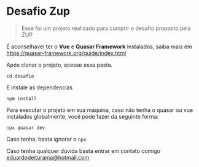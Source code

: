 # Desafio Zup

> Esse foi um projeto realizado para cumprir o desafio proposto pela ZUP

É aconselhavel ter o **Vue** e **Quasar Framework** instalados, saiba mais em https://quasar-framework.org/guide/index.html

Após clonar o projeto, acesse essa pasta.

`cd desafio`

E instale as dependencias

`npm install`

Para executar o projeto em sua máquina, caso não tenha o quasar ou vue instalados globalmente, você pode fazer da seguinte forma:

`npx quasar dev`

Caso tenha, basta ignorar o `npx`

Caso tenha qualquer dúvida basta entrar em contato comigo eduardodeiturama@hotmail.com
